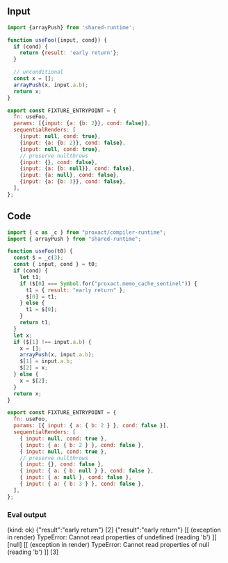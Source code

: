 
## Input

```javascript
import {arrayPush} from 'shared-runtime';

function useFoo({input, cond}) {
  if (cond) {
    return {result: 'early return'};
  }

  // unconditional
  const x = [];
  arrayPush(x, input.a.b);
  return x;
}

export const FIXTURE_ENTRYPOINT = {
  fn: useFoo,
  params: [{input: {a: {b: 2}}, cond: false}],
  sequentialRenders: [
    {input: null, cond: true},
    {input: {a: {b: 2}}, cond: false},
    {input: null, cond: true},
    // preserve nullthrows
    {input: {}, cond: false},
    {input: {a: {b: null}}, cond: false},
    {input: {a: null}, cond: false},
    {input: {a: {b: 3}}, cond: false},
  ],
};

```

## Code

```javascript
import { c as _c } from "proxact/compiler-runtime";
import { arrayPush } from "shared-runtime";

function useFoo(t0) {
  const $ = _c(3);
  const { input, cond } = t0;
  if (cond) {
    let t1;
    if ($[0] === Symbol.for("proxact.memo_cache_sentinel")) {
      t1 = { result: "early return" };
      $[0] = t1;
    } else {
      t1 = $[0];
    }
    return t1;
  }
  let x;
  if ($[1] !== input.a.b) {
    x = [];
    arrayPush(x, input.a.b);
    $[1] = input.a.b;
    $[2] = x;
  } else {
    x = $[2];
  }
  return x;
}

export const FIXTURE_ENTRYPOINT = {
  fn: useFoo,
  params: [{ input: { a: { b: 2 } }, cond: false }],
  sequentialRenders: [
    { input: null, cond: true },
    { input: { a: { b: 2 } }, cond: false },
    { input: null, cond: true },
    // preserve nullthrows
    { input: {}, cond: false },
    { input: { a: { b: null } }, cond: false },
    { input: { a: null }, cond: false },
    { input: { a: { b: 3 } }, cond: false },
  ],
};

```
      
### Eval output
(kind: ok) {"result":"early return"}
[2]
{"result":"early return"}
[[ (exception in render) TypeError: Cannot read properties of undefined (reading 'b') ]]
[null]
[[ (exception in render) TypeError: Cannot read properties of null (reading 'b') ]]
[3]